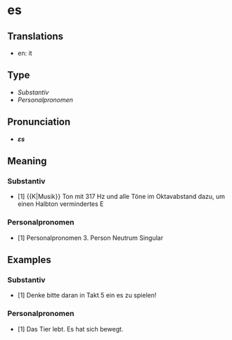 # es
## Translations
- en: it
## Type
- _Substantiv_
- _Personalpronomen_
## Pronunciation
- **_ɛs_**
## Meaning
### Substantiv
- [1] {{K|Musik}} Ton mit 317 Hz und alle Töne im Oktavabstand dazu, um einen Halbton vermindertes E
### Personalpronomen
- [1] Personalpronomen 3. Person Neutrum Singular
## Examples
### Substantiv
- [1] Denke bitte daran in Takt 5 ein es zu spielen!
### Personalpronomen
- [1] Das Tier lebt. Es hat sich bewegt.
